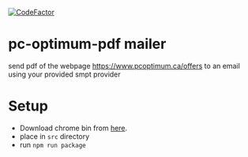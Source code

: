 [![CodeFactor](https://www.codefactor.io/repository/github/aagavin/pc-optimum/badge)](https://www.codefactor.io/repository/github/aagavin/pc-optimum)


# pc-optimum-pdf mailer

send pdf of the webpage https://www.pcoptimum.ca/offers to an email using your provided smpt provider

# Setup 

* Download chrome bin from [here](https://github.com/adieuadieu/serverless-chrome/releases).
* place in `src` directory
* run `npm run package`